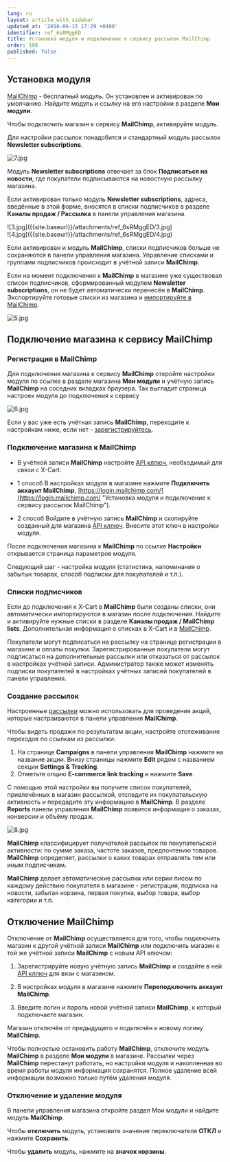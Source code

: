 ```yaml
---
lang: ru
layout: article_with_sidebar
updated_at: '2018-06-15 17:29 +0400'
identifier: ref_6sRMggED
title: Установка модуля и подключение к сервису рассылок MailChimp
order: 100
published: false
---
```

## Установка модуля 

[MailChimp](https://market.x-cart.com/addons/mailchimp-integration-with-e-commerce.html "Установка модуля и подключение к сервису рассылок MailChimp") - бесплатный модуль. Он установлен и активирован по умолчанию. Найдите модуль и ссылку на его настройки в разделе **Мои модули**.

Чтобы подключить магазин к сервису **MailChimp**, активируйте модуль.

Для настройки рассылок понадобится и стандартный модуль рассылок **Newsletter subscriptions**.

![7.jpg]({{site.baseurl}}/attachments/ref_6sRMggED/7.jpg)

Модуль **Newsletter subscriptions** отвечает за блок **Подписаться на новости**, где покупатели подписываются на новостную рассылку магазина.

Если активирован только модуль **Newsletter subscriptions**, адреса, введённые в этой форме, вносятся в списки подписчиков в разделе **Каналы продаж / Рассылка** в панели управления магазина.

<div class="ui stackable two column grid">
  <div class="column" markdown="span">![3.jpg]({{site.baseurl}}/attachments/ref_6sRMggED/3.jpg)

</div>
  <div class="column" markdown="span">![4.jpg]({{site.baseurl}}/attachments/ref_6sRMggED/4.jpg)
</div>
</div>

Если активирован и модуль **MailChimp**, списки подписчиков больше не сохраняются в панели управления магазина. Управление списками и группами подписчиков происходит в учётной записи **MailChimp**.

Если на момент подключения к **MailChimp** в магазине уже существовал список подписчиков, сформированный модулем **Newsletter subscriptions**, он не будет автоматически перенесён в **MailChimp**. Экспортируйте готовые списки из магазина и [импортируйте в MailChimp](https://mailchimp.com/help/import-subscribers-to-a-list/ "Установка модуля и подключение к сервису рассылок MailChimp"). 

![5.jpg]({{site.baseurl}}/attachments/ref_6sRMggED/5.jpg)

## Подключение магазина к сервису MailChimp

### Регистрация в **MailChimp**

Для подключения магазина к сервису **MailChimp** откройте настройки модуля по ссылке в разделе магазина **Мои модули** и учётную запись **MailChimp** на соседних вкладках браузера. Так выгладит страница настроек модуля до подключения к сервису

![6.jpg]({{site.baseurl}}/attachments/ref_6sRMggED/6.jpg)

Если у вас уже есть учётная запись **MailChimp**, переходите к настройкам ниже, если нет - [зарегистрируйтесь](https://login.mailchimp.com/signup/ "Установка модуля и подключение к сервису рассылок MailChimp"). 

### Подключение магазина к **MailChimp**

- В учётной записи **MailChimp** настройте [API кллюч](https://mailchimp.com/help/about-api-keys/ "Установка модуля и подключение к сервису рассылок MailChimp"), необходимый для связи с X-Cart.

- 1 способ
В настройках модуля в магазине нажмите **Подключить аккаунт MailChimp**, [https://login.mailchimp.com/](https://login.mailchimp.com/ "Установка модуля и подключение к сервису рассылок MailChimp").  

- 2 способ
Войдите в учётную запись **MailChimp** и скопируйте созданный для магазина [API кллюч](https://mailchimp.com/help/about-api-keys/ "Установка модуля и подключение к сервису рассылок MailChimp"). Внесите этот ключ в настройки модуля.

После подключения магазина к **MailChimp** по ссылке **Настройки** открывается страница параметров модуля.

Следующий шаг - настройка модуля (статистика, напоминания о забытых товарах, способ подписки для покупателей и т.п.).  


### Списки подписчиков

Если до подключения к X-Cart в **MailChimp** были созданы списки, они автоматически импортируются в магазин после подключения. Найдите и активируйте нужные списки в разделе **Каналы продаж / MailChimp lists**. Дополнительная информация о списках в X-Cart и в [MailChimp](https://mailchimp.com/help/lists/ "Установка модуля и подключение к сервису рассылок MailChimp"). 

Покупатели могут подписаться на рассылку на странице регистрации в магазине и оплаты покупки. Зарегистрированные покупатели могут подписаться на дополнительные рассылки или отказаться от рассылок в настройках учётной записи. Администратор также может изменять подписки покупателей в настройках учётных записей покупателей в панели управления. 

### Создание рассылок

Настроенные [рассылки](https://mailchimp.com/help/emails/ "Установка модуля и подключение к сервису рассылок MailChimp") можно использовать для проведения акций, которые настраиваются в панели управления **MailChimp**.

Чтобы видеть продажи по результатам акции, настройте отслеживание переходов по ссылкам из рассылки:

   1.  На странице **Campaigns** в панели управления **MailChimp** нажмите на название акции. Внизу страницы нажмите **Edit** рядом с названием секции **Settings & Tracking**.
   2.  Отметьте опцию  **E-commerce link tracking** и нажмите **Save**. 
   
С помощью этой настройки вы получите список покупателей, привлечённых в магазин рассылкой, отследите их покупательскую активность и передадите эту информацию в **MailChimp**. В разделе **Reports** панели управления **MailChimp** появится информация о заказах, конверсии и объёму продаж. 

![8.jpg]({{site.baseurl}}/attachments/ref_6sRMggED/8.jpg)

**MailChimp** классифицирует получателей рассылок по покупательской активности: по сумме заказа, частоте заказов, предпочтению товаров. **MailChimp** определяет, рассылки о каких товарах отправлять тем или иным подписчикам.

**MailChimp** делает автоматические рассылки или серии писем по каждому действию покупателя в магазине - регистрация, подписка на новости, забытая корзина, первая покупка, выбор товара, выбор категории и т.п.

## Отключение **MailChimp**

Отключение от **MailChimp** осуществляется для того, чтобы подключить магазин к другой учётной записи **MailChimp** или подключить магазин к той же учётной записи **MailChimp** с новым API ключом:

   1. Зарегистрируйте новую учётную запись **MailChimp** и создайте в ней [API кллюч](https://mailchimp.com/help/about-api-keys/ "Установка модуля и подключение к сервису рассылок MailChimp") для вязи с магазином.

   2. В настройках модуля в магазине нажмите **Переподключить аккаунт MailChimp**. 
   
   3. Введите логин и пароль новой учётной записи **MailChimp**, к который подключаете магазин.

   Магазин отключён от предыдущего и подключён к новому логину **MailChimp**.

Чтобы полностью остановить работу **MailChimp**, отключите модуль **MailChimp** в разделе **Мои модули** в магазине. Рассылки через **MailChimp** перестанут работать, но настройки модуля и накопленная во время работы модуля информация сохранятся. Полное удаление всей информации возможно только путём удаления модуля.

### Отключение и удаление модуля

   В панели управления магазина откройте раздел Мои модули и найдите модуль **MailChimp**.

   Чтобы **отключить** модуль, установите значение переключателя **ОТКЛ** и нажмите **Сохранить**.
   
   Чтобы **удалить** модуль, нажмите на **значок корзины**.
